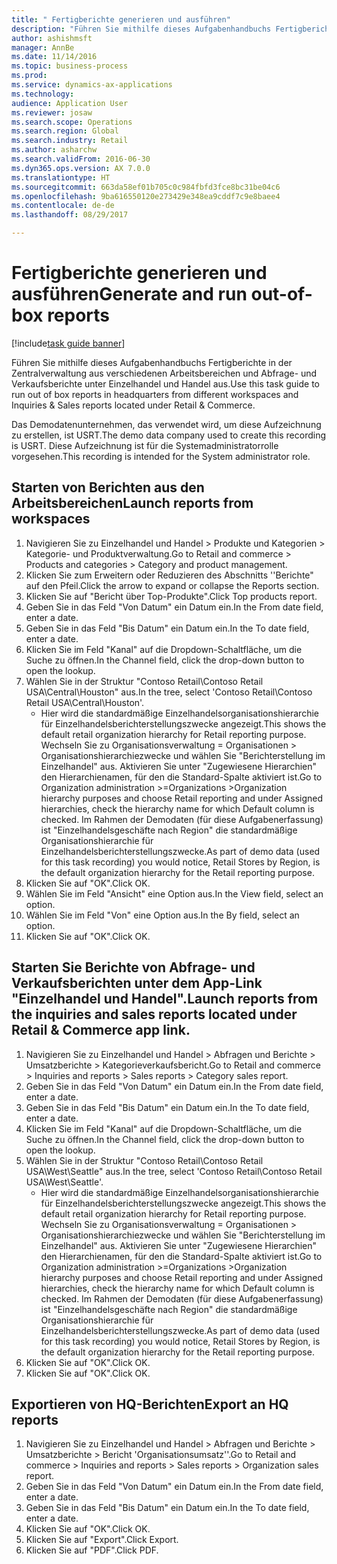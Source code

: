 ```yaml
--- 
title: " Fertigberichte generieren und ausführen"
description: "Führen Sie mithilfe dieses Aufgabenhandbuchs Fertigberichte in der Zentralverwaltung aus verschiedenen Arbeitsbereichen und Abfrage- und Verkaufsberichte unter Einzelhandel und Handel aus."
author: ashishmsft
manager: AnnBe
ms.date: 11/14/2016
ms.topic: business-process
ms.prod: 
ms.service: dynamics-ax-applications
ms.technology: 
audience: Application User
ms.reviewer: josaw
ms.search.scope: Operations
ms.search.region: Global
ms.search.industry: Retail
ms.author: asharchw
ms.search.validFrom: 2016-06-30
ms.dyn365.ops.version: AX 7.0.0
ms.translationtype: HT
ms.sourcegitcommit: 663da58ef01b705c0c984fbfd3fce8bc31be04c6
ms.openlocfilehash: 9ba616550120e273429e348ea9cddf7c9e8baee4
ms.contentlocale: de-de
ms.lasthandoff: 08/29/2017

---
```

# <a name="generate-and-run-out-of-box-reports"></a><span data-ttu-id="06aa0-103"> Fertigberichte generieren und ausführen</span><span class="sxs-lookup"><span data-stu-id="06aa0-103">Generate and run out-of-box reports</span></span>

[!include[task guide banner](../includes/task-guide-banner.md)]

<span data-ttu-id="06aa0-104">Führen Sie mithilfe dieses Aufgabenhandbuchs Fertigberichte in der Zentralverwaltung aus verschiedenen Arbeitsbereichen und Abfrage- und Verkaufsberichte unter Einzelhandel und Handel aus.</span><span class="sxs-lookup"><span data-stu-id="06aa0-104">Use this task guide to run out of box reports in headquarters from different workspaces and Inquiries & Sales reports located under Retail & Commerce.</span></span>



<span data-ttu-id="06aa0-105">Das Demodatenunternehmen, das verwendet wird, um diese Aufzeichnung zu erstellen, ist USRT.</span><span class="sxs-lookup"><span data-stu-id="06aa0-105">The demo data company used to create this recording is USRT.</span></span> <span data-ttu-id="06aa0-106">Diese Aufzeichnung ist für die Systemadministratorrolle vorgesehen.</span><span class="sxs-lookup"><span data-stu-id="06aa0-106">This recording is intended for the System administrator role.</span></span>


## <a name="launch-reports-from-workspaces"></a><span data-ttu-id="06aa0-107">Starten von Berichten aus den Arbeitsbereichen</span><span class="sxs-lookup"><span data-stu-id="06aa0-107">Launch reports from workspaces</span></span>
1. <span data-ttu-id="06aa0-108">Navigieren Sie zu Einzelhandel und Handel > Produkte und Kategorien > Kategorie- und Produktverwaltung.</span><span class="sxs-lookup"><span data-stu-id="06aa0-108">Go to Retail and commerce > Products and categories > Category and product management.</span></span>
2. <span data-ttu-id="06aa0-109">Klicken Sie zum Erweitern oder Reduzieren des Abschnitts ''Berichte" auf den Pfeil.</span><span class="sxs-lookup"><span data-stu-id="06aa0-109">Click the arrow to expand or collapse the Reports section.</span></span>
3. <span data-ttu-id="06aa0-110">Klicken Sie auf "Bericht über Top-Produkte".</span><span class="sxs-lookup"><span data-stu-id="06aa0-110">Click Top products report.</span></span>
4. <span data-ttu-id="06aa0-111">Geben Sie in das Feld "Von Datum" ein Datum ein.</span><span class="sxs-lookup"><span data-stu-id="06aa0-111">In the From date field, enter a date.</span></span>
5. <span data-ttu-id="06aa0-112">Geben Sie in das Feld "Bis Datum" ein Datum ein.</span><span class="sxs-lookup"><span data-stu-id="06aa0-112">In the To date field, enter a date.</span></span>
6. <span data-ttu-id="06aa0-113">Klicken Sie im Feld "Kanal" auf die Dropdown-Schaltfläche, um die Suche zu öffnen.</span><span class="sxs-lookup"><span data-stu-id="06aa0-113">In the Channel field, click the drop-down button to open the lookup.</span></span>
7. <span data-ttu-id="06aa0-114">Wählen Sie in der Struktur "Contoso Retail\Contoso Retail USA\Central\Houston" aus.</span><span class="sxs-lookup"><span data-stu-id="06aa0-114">In the tree, select 'Contoso Retail\Contoso Retail USA\Central\Houston'.</span></span>
    * <span data-ttu-id="06aa0-115">Hier wird die standardmäßige Einzelhandelsorganisationshierarchie für Einzelhandelsberichterstellungszwecke angezeigt.</span><span class="sxs-lookup"><span data-stu-id="06aa0-115">This shows the default retail organization hierarchy for Retail reporting purpose.</span></span>   <span data-ttu-id="06aa0-116">Wechseln Sie zu Organisationsverwaltung   Organisationen > Organisationshierarchiezwecke und wählen Sie "Berichterstellung im Einzelhandel" aus. Aktivieren Sie unter "Zugewiesene Hierarchien" den Hierarchienamen, für den die Standard-Spalte aktiviert ist.</span><span class="sxs-lookup"><span data-stu-id="06aa0-116">Go to Organization administration >Organizations >Organization hierarchy purposes and choose Retail reporting and under Assigned hierarchies, check the hierarchy name for which Default column is checked.</span></span>      <span data-ttu-id="06aa0-117">Im Rahmen der Demodaten (für diese Aufgabenerfassung) ist "Einzelhandelsgeschäfte nach Region" die standardmäßige Organisationshierarchie für Einzelhandelsberichterstellungszwecke.</span><span class="sxs-lookup"><span data-stu-id="06aa0-117">As part of demo data (used for this task recording) you would notice, Retail Stores by Region, is the default organization hierarchy for the Retail reporting purpose.</span></span>     
8. <span data-ttu-id="06aa0-118">Klicken Sie auf "OK".</span><span class="sxs-lookup"><span data-stu-id="06aa0-118">Click OK.</span></span>
9. <span data-ttu-id="06aa0-119">Wählen Sie im Feld "Ansicht" eine Option aus.</span><span class="sxs-lookup"><span data-stu-id="06aa0-119">In the View field, select an option.</span></span>
10. <span data-ttu-id="06aa0-120">Wählen Sie im Feld "Von" eine Option aus.</span><span class="sxs-lookup"><span data-stu-id="06aa0-120">In the By field, select an option.</span></span>
11. <span data-ttu-id="06aa0-121">Klicken Sie auf "OK".</span><span class="sxs-lookup"><span data-stu-id="06aa0-121">Click OK.</span></span>

## <a name="launch-reports-from-the-inquiries-and-sales-reports-located-under-retail--commerce-app-link"></a><span data-ttu-id="06aa0-122">Starten Sie Berichte von Abfrage- und Verkaufsberichten unter dem App-Link "Einzelhandel und Handel".</span><span class="sxs-lookup"><span data-stu-id="06aa0-122">Launch reports from the inquiries and sales reports located under Retail & Commerce app link.</span></span>
1. <span data-ttu-id="06aa0-123">Navigieren Sie zu Einzelhandel und Handel > Abfragen und Berichte > Umsatzberichte > Kategorieverkaufsbericht.</span><span class="sxs-lookup"><span data-stu-id="06aa0-123">Go to Retail and commerce > Inquiries and reports > Sales reports > Category sales report.</span></span>
2. <span data-ttu-id="06aa0-124">Geben Sie in das Feld "Von Datum" ein Datum ein.</span><span class="sxs-lookup"><span data-stu-id="06aa0-124">In the From date field, enter a date.</span></span>
3. <span data-ttu-id="06aa0-125">Geben Sie in das Feld "Bis Datum" ein Datum ein.</span><span class="sxs-lookup"><span data-stu-id="06aa0-125">In the To date field, enter a date.</span></span>
4. <span data-ttu-id="06aa0-126">Klicken Sie im Feld "Kanal" auf die Dropdown-Schaltfläche, um die Suche zu öffnen.</span><span class="sxs-lookup"><span data-stu-id="06aa0-126">In the Channel field, click the drop-down button to open the lookup.</span></span>
5. <span data-ttu-id="06aa0-127">Wählen Sie in der Struktur "Contoso Retail\Contoso Retail USA\West\Seattle" aus.</span><span class="sxs-lookup"><span data-stu-id="06aa0-127">In the tree, select 'Contoso Retail\Contoso Retail USA\West\Seattle'.</span></span>
    * <span data-ttu-id="06aa0-128">Hier wird die standardmäßige Einzelhandelsorganisationshierarchie für Einzelhandelsberichterstellungszwecke angezeigt.</span><span class="sxs-lookup"><span data-stu-id="06aa0-128">This shows the default retail organization hierarchy for Retail reporting purpose.</span></span>   <span data-ttu-id="06aa0-129">Wechseln Sie zu Organisationsverwaltung   Organisationen > Organisationshierarchiezwecke und wählen Sie "Berichterstellung im Einzelhandel" aus. Aktivieren Sie unter "Zugewiesene Hierarchien" den Hierarchienamen, für den die Standard-Spalte aktiviert ist.</span><span class="sxs-lookup"><span data-stu-id="06aa0-129">Go to Organization administration >Organizations >Organization hierarchy purposes and choose Retail reporting and under Assigned hierarchies, check the hierarchy name for which Default column is checked.</span></span>      <span data-ttu-id="06aa0-130">Im Rahmen der Demodaten (für diese Aufgabenerfassung) ist "Einzelhandelsgeschäfte nach Region" die standardmäßige Organisationshierarchie für Einzelhandelsberichterstellungszwecke.</span><span class="sxs-lookup"><span data-stu-id="06aa0-130">As part of demo data (used for this task recording) you would notice, Retail Stores by Region, is the default organization hierarchy for the Retail reporting purpose.</span></span>     
6. <span data-ttu-id="06aa0-131">Klicken Sie auf "OK".</span><span class="sxs-lookup"><span data-stu-id="06aa0-131">Click OK.</span></span>
7. <span data-ttu-id="06aa0-132">Klicken Sie auf "OK".</span><span class="sxs-lookup"><span data-stu-id="06aa0-132">Click OK.</span></span>

## <a name="export-an-hq-reports"></a><span data-ttu-id="06aa0-133">Exportieren von HQ-Berichten</span><span class="sxs-lookup"><span data-stu-id="06aa0-133">Export an HQ reports</span></span>
1. <span data-ttu-id="06aa0-134">Navigieren Sie zu Einzelhandel und Handel > Abfragen und Berichte > Umsatzberichte > Bericht 'Organisationsumsatz''.</span><span class="sxs-lookup"><span data-stu-id="06aa0-134">Go to Retail and commerce > Inquiries and reports > Sales reports > Organization sales report.</span></span>
2. <span data-ttu-id="06aa0-135">Geben Sie in das Feld "Von Datum" ein Datum ein.</span><span class="sxs-lookup"><span data-stu-id="06aa0-135">In the From date field, enter a date.</span></span>
3. <span data-ttu-id="06aa0-136">Geben Sie in das Feld "Bis Datum" ein Datum ein.</span><span class="sxs-lookup"><span data-stu-id="06aa0-136">In the To date field, enter a date.</span></span>
4. <span data-ttu-id="06aa0-137">Klicken Sie auf "OK".</span><span class="sxs-lookup"><span data-stu-id="06aa0-137">Click OK.</span></span>
5. <span data-ttu-id="06aa0-138">Klicken Sie auf "Export".</span><span class="sxs-lookup"><span data-stu-id="06aa0-138">Click Export.</span></span>
6. <span data-ttu-id="06aa0-139">Klicken Sie auf "PDF".</span><span class="sxs-lookup"><span data-stu-id="06aa0-139">Click PDF.</span></span>


